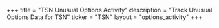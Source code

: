 +++
title = "TSN Unusual Options Activity"
description = "Track Unusual Options Data for TSN"
ticker = "TSN"
layout = "options_activity"
+++


